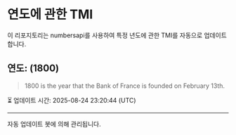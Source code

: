 
# 연도에 관한 TMI

이 리포지토리는 numbersapi를 사용하여 특정 년도에 관한 TMI를 자동으로 업데이트합니다.

## 연도: (1800)
> 1800 is the year that the Bank of France is founded on February 13th.

⏳ 업데이트 시간: 2025-08-24 23:20:44 (UTC)

---
자동 업데이트 봇에 의해 관리됩니다.
